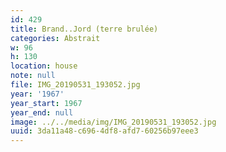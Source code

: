 ```yaml
---
id: 429
title: Brand..Jord (terre brulée)
categories: Abstrait
w: 96
h: 130
location: house
note: null
file: IMG_20190531_193052.jpg
year: '1967'
year_start: 1967
year_end: null
image: ../../media/img/IMG_20190531_193052.jpg
uuid: 3da11a48-c696-4df8-afd7-60256b97eee3
---
```


